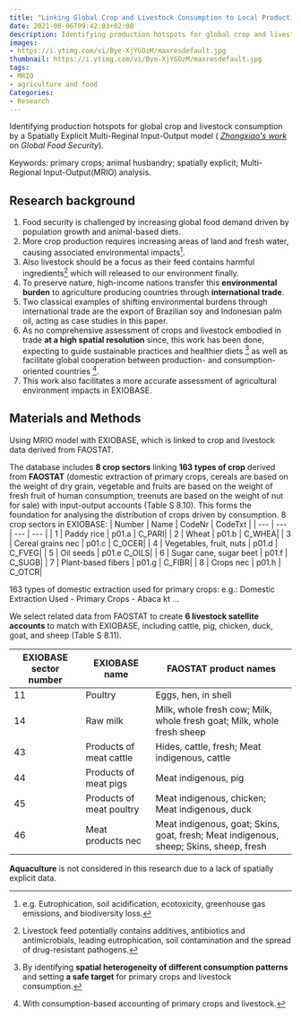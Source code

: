 ```yaml
---
title: "Linking Global Crop and Livestock Consumption to Local Production Hotspots"
date: 2021-06-06T09:42:03+02:00
description: Identifying production hotspots for global crop and livestock consumption by a Spatially Explicit Multi-Reginal Input-Output model
images:
- https://i.ytimg.com/vi/Bye-XjYGOzM/maxresdefault.jpg
thumbnail: https://i.ytimg.com/vi/Bye-XjYGOzM/maxresdefault.jpg
tags:
- MRIO
- agriculture and food
Categories:
- Research
---
```


Identifying production hotspots for global crop and livestock consumption by a Spatially Explicit Multi-Reginal Input-Output model ( *[Zhongxiao's work](https://www.sciencedirect.com/science/article/pii/S2211912419300276)* on *Global Food Security*).

Keywords: primary crops; animal husbandry; spatially explicit; Multi-Regional Input-Output(MRIO) analysis.

## Research background

1. Food security is challenged by increasing global food demand driven by population growth and animal-based diets.
2. More crop production requires increasing areas of land and fresh water, causing associated environmental impacts[^1].
3. Also livestock should be a focus as their feed contains harmful ingredients[^2] which will released to our environment finally.
4. To preserve nature, high-income nations transfer this **environmental burden** to agriculture producing countries through **international trade**.
5. Two classical examples of shifting environmental burdens through international trade are the export of Brazilian soy and Indonesian palm oil, acting as case studies in this paper.
6. As no comprehensive assessment of crops and livestock embodied in trade **at a high spatial resolution** since, this work has been done, expecting to guide sustainable practices and healthier diets [^3] as well as facilitate global cooperation between production- and consumption-oriented countries [^4].
7. This work also facilitates a more accurate assessment of agricultural environment impacts in EXIOBASE.

## Materials and Methods

Using MRIO model with EXIOBASE, which is linked to crop and livestock data derived from FAOSTAT.

The database includes **8 crop sectors** linking **163 types of crop** derived from **FAOSTAT** (domestic extraction of primary crops, cereals are based on the weight of dry grain, vegetable and fruits are based on the weight of fresh fruit of human consumption, treenuts are based on the weight of nut for sale) with input-output accounts (Table S 8.10). This forms the
foundation for analysing the distribution of crops driven by consumption.
8 crop sectors in EXIOBASE:
| Number | Name	| CodeNr	| CodeTxt |
| --- | --- | --- | --- |
| 1	| Paddy rice	| p01.a	| C_PARI|
| 2	| Wheat	| p01.b	| C_WHEA|
| 3	| Cereal grains nec	| p01.c	| C_OCER|
| 4	| Vegetables, fruit, nuts	| p01.d	| C_FVEG|
| 5	| Oil seeds	| p01.e	C_OILS|
| 6	| Sugar cane, sugar beet	| p01.f	| C_SUGB|
| 7	| Plant-based fibers	| p01.g	| C_FIBR|
| 8	| Crops nec	| p01.h	| C_OTCR|

163 types of domestic extraction used for primary crops:
e.g.:
Domestic Extraction Used - Primary Crops - Abaca	kt
...

We select related data from FAOSTAT to create **6 livestock satellite accounts** to match with EXIOBASE, including cattle, pig, chicken, duck, goat, and sheep (Table S 8.11).

|EXIOBASE sector number| EXIOBASE name| FAOSTAT product names|
| --- | --- | --- |
|11 |Poultry |Eggs, hen, in shell|
|14 |Raw milk |Milk, whole fresh cow; Milk, whole fresh goat; Milk, whole fresh sheep|
|43 |Products of meat cattle |Hides, cattle, fresh; Meat indigenous, cattle|
|44 |Products of meat pigs| Meat indigenous, pig|
|45 |Products of meat poultry| Meat indigenous, chicken; Meat indigenous, duck|
|46 |Meat products nec |Meat indigenous, goat; Skins, goat, fresh; Meat indigenous, sheep; Skins, sheep, fresh|

**Aquaculture** is not considered in this research due to a lack of spatially explicit data.



[^1]: e.g. Eutrophication, soil acidification, ecotoxicity, greenhouse gas emissions, and biodiversity loss.
[^2]: Livestock feed potentially contains additives, antibiotics and antimicrobials, leading eutrophication, soil contamination and the spread of drug-resistant pathogens.
[^3]: By identifying **spatial heterogeneity of different consumption patterns** and setting **a safe target** for primary crops and livestock consumption.
[^4]: With consumption-based accounting of primary crops and livestock.

